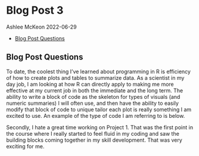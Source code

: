 Blog Post 3
================
Ashlee McKeon
2022-06-29

-   [Blog Post Questions](#blog-post-questions)

## Blog Post Questions

To date, the coolest thing I’ve learned about programming in R is
efficiency of how to create plots and tables to summarize data. As a
scientist in my day job, I am looking at how R can directly apply to
making me more effective at my current job in both the immediate and the
long term. The ability to write a block of code as the skeleton for
types of visuals (and numeric summaries) I will often use, and then have
the ability to easily modify that block of code to unique tailor each
plot is really something I am excited to use. An example of the type of
code I am referring to is below.

Secondly, I hate a great time working on Project 1. That was the first
point in the course where I really started to feel fluid in my coding
and saw the building blocks coming together in my skill development.
That was very exciting for me.
